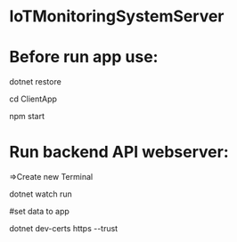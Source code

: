 # IoTMonitoringSystemServer

# Before run app use: 
dotnet restore

cd ClientApp

npm start

# Run backend API webserver: 

=>Create new Terminal

dotnet watch run

#set data to app

dotnet dev-certs https --trust